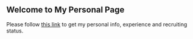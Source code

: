 ## Welcome to My Personal Page

Please follow [this link](https://veniaminnovikov.github.io/cv/) to get my personal info, experience and recruiting status.
